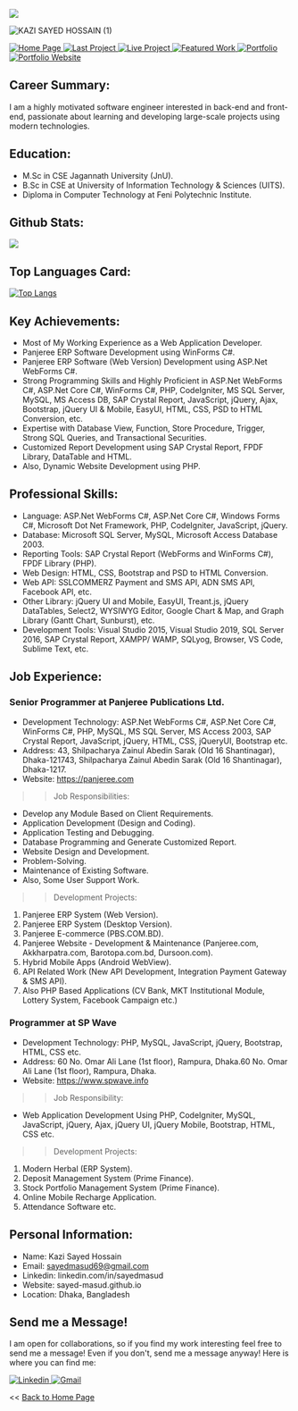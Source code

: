 <a href="https://hits.seeyoufarm.com"><img src="https://hits.seeyoufarm.com/api/count/incr/badge.svg?url=https%3A%2F%2Fgithub.com%2Fsayed-masud%2Fprofile%2Fhit-counter&count_bg=%2379C83D&title_bg=%23555555&icon=&icon_color=%23E7E7E7&title=Portfolio+View&edge_flat=false"/></a>

![KAZI SAYED HOSSAIN (1)](https://user-images.githubusercontent.com/83280369/184299575-e2c19e97-0aaf-46be-bb25-27e89e62aed1.jpg)

 <p>
 <a href="https://github.com/sayed-masud" target="_blank">
  <img
    alt="Home Page"
    src="https://img.shields.io/static/v1?label=&message=Home Page&color=lightgrey&style=for-the-badge"
  />
</a>
<a href="https://pbs.com.bd" target="_blank">
  <img
    alt="Last Project"
    src="https://img.shields.io/static/v1?label=&message=Last Project&color=blue&style=for-the-badge"
  />
</a>
<a href="https://github.com/sayed-masud/Dashboard" target="_blank">
  <img
    alt="Live Project"
    src="https://img.shields.io/static/v1?label=&message=Live Project&color=blue&style=for-the-badge"
  />
</a>
<a href="https://github.com/stars/sayed-masud/lists/featured-work" target="_blank">
  <img
    alt="Featured Work"
    src="https://img.shields.io/static/v1?label=&message=Featured Work&color=blue&style=for-the-badge"
  />
</a>
<a href="https://www.youtube.com/embed/gq-fNaTUf9Y" target="_blank">
  <img
    alt="Portfolio"
    src="https://img.shields.io/static/v1?label=&message=Work Portfolio&color=red&style=for-the-badge"
  />
</a>
<a href="https://sayed-masud.github.io/" target="_blank">
  <img
    alt="Portfolio Website"
    src="https://img.shields.io/static/v1?label=&message=Portfolio Website&color=red&style=for-the-badge"
  />
</a>
</p>

## Career Summary:
I am a highly motivated software engineer interested in back-end and front-end, passionate about learning and developing large-scale projects using modern technologies.

## Education:
- M.Sc in CSE Jagannath University (JnU).
- B.Sc in CSE at University of Information Technology & Sciences (UITS).
- Diploma in Computer Technology at Feni Polytechnic Institute.

## Github Stats:

<img src="https://github-readme-stats.vercel.app/api?username=sayed-masud&count_private=true&title_color=FD9047&icon_color=FD9047&text_color=0C2233&custom_title=Kazi+Sayed+Hossain's+GitHub+Stats&show_icons=true"/>


## Top Languages Card:

[![Top Langs](https://github-readme-stats.vercel.app/api/top-langs/?username=sayed-masud)](https://github.com/anuraghazra/github-readme-stats)


## Key Achievements:
- Most of My Working Experience as a Web Application Developer.
- Panjeree ERP Software Development using WinForms C#.
- Panjeree ERP Software (Web Version) Development using ASP.Net WebForms C#.
- Strong Programming Skills and Highly Proficient in ASP.Net WebForms C#, ASP.Net Core C#, WinForms C#, PHP, CodeIgniter, MS SQL Server, MySQL, MS Access DB, SAP Crystal Report, JavaScript, jQuery, Ajax, Bootstrap, jQuery UI & Mobile, EasyUI, HTML, CSS, PSD to HTML Conversion, etc.
- Expertise with Database View, Function, Store Procedure, Trigger, Strong SQL Queries, and Transactional Securities.
- Customized Report Development using SAP Crystal Report, FPDF Library, DataTable and HTML.
- Also, Dynamic Website Development using PHP.


## Professional Skills: 
- Language: ASP.Net WebForms C#, ASP.Net Core C#, Windows Forms C#, Microsoft Dot Net Framework, PHP, CodeIgniter, JavaScript, jQuery.
- Database: Microsoft SQL Server, MySQL, Microsoft Access Database 2003.
- Reporting Tools: SAP Crystal Report (WebForms and WinForms C#), FPDF Library (PHP).
- Web Design: HTML, CSS, Bootstrap and PSD to HTML Conversion. 
- Web API: SSLCOMMERZ Payment and SMS API, ADN SMS API, Facebook API, etc.
- Other Library: jQuery UI and Mobile, EasyUI, Treant.js, jQuery DataTables, Select2, WYSIWYG Editor, Google Chart & Map, and Graph Library (Gantt Chart, Sunburst), etc. 
- Development Tools: Visual Studio 2015, Visual Studio 2019, SQL Server 2016, SAP Crystal Report, XAMPP/ WAMP, SQLyog, Browser, VS Code, Sublime Text, etc.


## Job Experience:
### Senior Programmer at Panjeree Publications Ltd.
- Development Technology: ASP.Net WebForms C#, ASP.Net Core C#, WinForms C#, PHP, MySQL, MS SQL Server, MS Access 2003, SAP Crystal Report, JavaScript, jQuery, HTML, CSS, jQueryUI, Bootstrap etc.
- Address: 43, Shilpacharya Zainul Abedin Sarak (Old 16 Shantinagar), Dhaka-121743, Shilpacharya Zainul Abedin Sarak (Old 16 Shantinagar), Dhaka-1217.
- Website: https://panjeree.com

>> Job Responsibilities:
- Develop any Module Based on Client Requirements.
- Application Development (Design and Coding).
- Application Testing and Debugging.
- Database Programming and Generate Customized Report.
- Website Design and Development. 
- Problem-Solving. 
- Maintenance of Existing Software.
- Also, Some User Support Work.

>> Development Projects:
1. Panjeree ERP System (Web Version).
2. Panjeree ERP System (Desktop Version).
3. Panjeree E-commerce (PBS.COM.BD).
4. Panjeree Website - Development & Maintenance (Panjeree.com, Akkharpatra.com, Barotopa.com.bd, Dursoon.com).
5. Hybrid Mobile Apps (Android WebView).
6. API Related Work (New API Development, Integration Payment Gateway & SMS API).
7. Also PHP Based Applications (CV Bank, MKT Institutional Module, Lottery System, Facebook Campaign etc.)

### Programmer at SP Wave
- Development Technology: PHP, MySQL, JavaScript, jQuery, Bootstrap, HTML, CSS etc.
- Address: 60 No. Omar Ali Lane (1st floor), Rampura, Dhaka.60 No. Omar Ali Lane (1st floor), Rampura, Dhaka.
- Website: https://www.spwave.info

>> Job Responsibility: 
- Web Application Development Using PHP, CodeIgniter, MySQL, JavaScript, jQuery, Ajax, jQuery UI, jQuery Mobile, Bootstrap, HTML, CSS etc.

>> Development Projects:
1. Modern Herbal (ERP System).
2. Deposit Management System (Prime Finance).
3. Stock Portfolio Management System (Prime Finance).
4. Online Mobile Recharge Application.
5. Attendance Software etc.


## Personal Information:
- Name: Kazi Sayed Hossain
- Email: sayedmasud69@gmail.com
- Linkedin: linkedin.com/in/sayedmasud
- Website: sayed-masud.github.io
- Location: Dhaka, Bangladesh


## Send me a Message!
  
  I am open for collaborations, so if you find my work interesting feel free to send me a message! Even if you don't, send me a message anyway! Here is where you can find me:
  
 <p>
<a href="https://www.linkedin.com/in/sayedmasud/" target="_blank">
  <img
    alt="Linkedin"
    src="https://img.shields.io/badge/linkedin-0077B5?logo=linkedin&logoColor=white&style=for-the-badge"
  />
</a>
<a href="https://mail.google.com/mail/?view=cm&fs=1&to=sayedmasud69@gmail.com&su=&body=" target="_blank">
  <img
    alt="Gmail"
    src="https://img.shields.io/badge/Gmail-0077B5?logo=gmail&logoColor=red&style=for-the-badge"
  />
</a>
</p>


<p><< <a href="https://github.com/sayed-masud">Back to Home Page</a></p>
